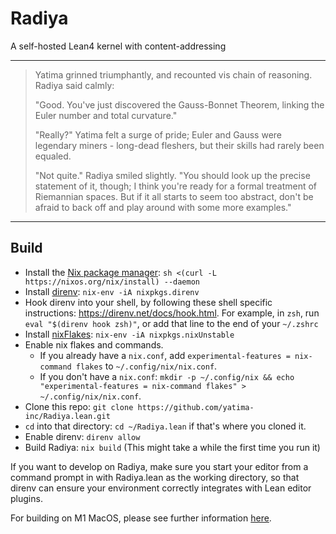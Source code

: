 # Radiya
A self-hosted Lean4 kernel with content-addressing

---
> Yatima grinned triumphantly, and recounted vis chain of reasoning. Radiya said
> calmly:
>
> "Good. You've just discovered the Gauss-Bonnet Theorem, linking the Euler
> number and total curvature." 
>
> "Really?" Yatima felt a surge of pride; Euler and Gauss were legendary
> miners - long-dead fleshers, but their skills had rarely been equaled.
>
> "Not quite." Radiya smiled slightly. "You should look up the precise statement
> of it, though; I think you're ready for a formal treatment of Riemannian
> spaces. But if it all starts to seem too abstract, don't be afraid to back off
> and play around with some more examples."
---

## Build

- Install the [Nix package manager](https://nixos.org/download.html): `sh <(curl -L https://nixos.org/nix/install)
--daemon`
- Install [direnv](https://direnv.net/): `nix-env -iA nixpkgs.direnv`
- Hook direnv into your shell, by following these shell specific instructions: https://direnv.net/docs/hook.html. For example, in `zsh`, run `eval "$(direnv hook zsh)"`, or add that line to the end of your `~/.zshrc`
- Install [nixFlakes](https://nixos.wiki/wiki/Flakes): `nix-env -iA nixpkgs.nixUnstable`
- Enable nix flakes and commands.
  - If you already have a `nix.conf`, add `experimental-features = nix-command flakes` to `~/.config/nix/nix.conf`.
  - If you don't have a `nix.conf`: `mkdir -p ~/.config/nix && echo "experimental-features = nix-command flakes" > ~/.config/nix/nix.conf`.
- Clone this repo: `git clone https://github.com/yatima-inc/Radiya.lean.git`
- `cd` into that directory: `cd ~/Radiya.lean` if that's where you cloned it.
- Enable direnv: `direnv allow`
- Build Radiya: `nix build` (This might take a while the first time you run it)

If you want to develop on Radiya, make sure you start your editor from a command
prompt in with Radiya.lean as the working directory, so that direnv can ensure
your environment correctly integrates with Lean editor plugins.

For building on M1 MacOS, please see further information [here](/Build_on_M1_MacOS.md).



